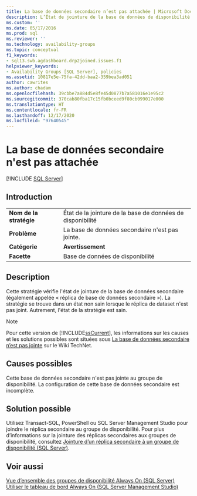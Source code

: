```yaml
---
title: La base de données secondaire n’est pas attachée | Microsoft Docs
description: L’État de jointure de la base de données de disponibilité vérifie l’état de jointure de la base de données secondaire dans le cadre de la gestion basée sur des stratégies pour groupes de disponibilité Always On.
ms.custom: ''
ms.date: 05/17/2016
ms.prod: sql
ms.reviewer: ''
ms.technology: availability-groups
ms.topic: conceptual
f1_keywords:
- sql13.swb.agdashboard.drp2joined.issues.f1
helpviewer_keywords:
- Availability Groups [SQL Server], policies
ms.assetid: 10817e5e-75fa-42dd-baa2-359bea3ad051
author: cawrites
ms.author: chadam
ms.openlocfilehash: 39cbbe7a884d5e8fe45d0877b7a581016e1e95c2
ms.sourcegitcommit: 370cab80fba17c15fb0bceed9f80cb099017e000
ms.translationtype: HT
ms.contentlocale: fr-FR
ms.lasthandoff: 12/17/2020
ms.locfileid: "97640545"
---
```

# <a name="secondary-database-is-not-joined"></a>La base de données secondaire n'est pas attachée
[!INCLUDE [SQL Server](../../../includes/applies-to-version/sqlserver.md)]
    
## <a name="introduction"></a>Introduction  
  
|||  
|-|-|  
|**Nom de la stratégie**|État de la jointure de la base de données de disponibilité|  
|**Problème**|La base de données secondaire n'est pas jointe.|  
|**Catégorie**|**Avertissement**|  
|**Facette**|Base de données de disponibilité|  
  
## <a name="description"></a>Description  
 Cette stratégie vérifie l'état de jointure de la base de données secondaire (également appelée « réplica de base de données secondaire »). La stratégie se trouve dans un état non sain lorsque le réplica de dataset n'est pas joint. Autrement, l'état de la stratégie est sain.  
  
> [!NOTE]  
>  Pour cette version de [!INCLUDE[ssCurrent](../../../includes/sscurrent-md.md)], les informations sur les causes et les solutions possibles sont situées sous [La base de données secondaire n’est pas jointe](https://go.microsoft.com/fwlink/p/?LinkId=220862) sur le Wiki TechNet.  
  
## <a name="possible-causes"></a>Causes possibles  
 Cette base de données secondaire n'est pas jointe au groupe de disponibilité. La configuration de cette base de données secondaire est incomplète.  
  
## <a name="possible-solution"></a>Solution possible  
 Utilisez Transact-SQL, PowerShell ou SQL Server Management Studio pour joindre le réplica secondaire au groupe de disponibilité. Pour plus d’informations sur la jointure des réplicas secondaires aux groupes de disponibilité, consultez [Jointure d’un réplica secondaire à un groupe de disponibilité (SQL Server)](https://msdn.microsoft.com/library/ff878473\(SQL.110\).aspx).  
  
## <a name="see-also"></a>Voir aussi  
 [Vue d’ensemble des groupes de disponibilité Always On &#40;SQL Server&#41;](../../../database-engine/availability-groups/windows/overview-of-always-on-availability-groups-sql-server.md)   
 [Utiliser le tableau de bord Always On &#40;SQL Server Management Studio&#41;](../../../database-engine/availability-groups/windows/use-the-always-on-dashboard-sql-server-management-studio.md)  
  
  
